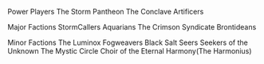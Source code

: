 Power Players
The Storm Pantheon
The Conclave
Artificers



Major Factions
StormCallers
Aquarians 
The Crimson Syndicate
Brontideans


Minor Factions
The Luminox
Fogweavers
Black Salt Seers
Seekers of the Unknown
The Mystic Circle
Choir of the Eternal Harmony(The Harmonius)
